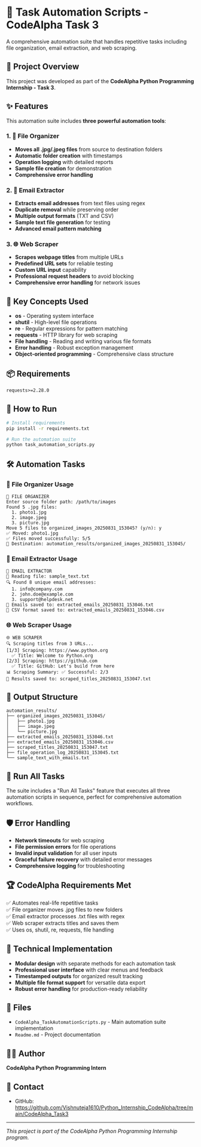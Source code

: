 # 🤖 Task Automation Scripts - CodeAlpha Task 3

A comprehensive automation suite that handles repetitive tasks including file organization, email extraction, and web scraping.

## 🎯 Project Overview
This project was developed as part of the **CodeAlpha Python Programming Internship - Task 3**.

## ✨ Features
This automation suite includes **three powerful automation tools**:

### 1. 📸 File Organizer
- **Moves all .jpg/.jpeg files** from source to destination folders
- **Automatic folder creation** with timestamps
- **Operation logging** with detailed reports
- **Sample file creation** for demonstration
- **Comprehensive error handling**

### 2. 📧 Email Extractor
- **Extracts email addresses** from text files using regex
- **Duplicate removal** while preserving order
- **Multiple output formats** (TXT and CSV)
- **Sample text file generation** for testing
- **Advanced email pattern matching**

### 3. 🌐 Web Scraper
- **Scrapes webpage titles** from multiple URLs
- **Predefined URL sets** for reliable testing
- **Custom URL input** capability
- **Professional request headers** to avoid blocking
- **Comprehensive error handling** for network issues

## 🔧 Key Concepts Used
- **os** - Operating system interface
- **shutil** - High-level file operations
- **re** - Regular expressions for pattern matching
- **requests** - HTTP library for web scraping
- **File handling** - Reading and writing various file formats
- **Error handling** - Robust exception management
- **Object-oriented programming** - Comprehensive class structure

## 📦 Requirements
```txt
requests>=2.28.0
```

## 🚀 How to Run
```bash
# Install requirements
pip install -r requirements.txt

# Run the automation suite
python task_automation_scripts.py
```

## 🛠️ Automation Tasks

### 📸 File Organizer Usage
```
📸 FILE ORGANIZER
Enter source folder path: /path/to/images
Found 5 .jpg files:
  1. photo1.jpg
  2. image.jpeg
  3. picture.jpg
Move 5 files to organized_images_20250831_153045? (y/n): y
✅ Moved: photo1.jpg
✅ Files moved successfully: 5/5
📁 Destination: automation_results/organized_images_20250831_153045/
```

### 📧 Email Extractor Usage
```
📧 EMAIL EXTRACTOR
📄 Reading file: sample_text.txt
🔍 Found 8 unique email addresses:
  1. info@company.com
  2. john.doe@example.com
  3. support@helpdesk.net
💾 Emails saved to: extracted_emails_20250831_153046.txt
💾 CSV format saved to: extracted_emails_20250831_153046.csv
```

### 🌐 Web Scraper Usage
```
🌐 WEB SCRAPER
🔍 Scraping titles from 3 URLs...
[1/3] Scraping: https://www.python.org
  ✅ Title: Welcome to Python.org
[2/3] Scraping: https://github.com
  ✅ Title: GitHub: Let's build from here
📊 Scraping Summary: ✅ Successful: 2/3
💾 Results saved to: scraped_titles_20250831_153047.txt
```

## 📁 Output Structure
```
automation_results/
├── organized_images_20250831_153045/
│   ├── photo1.jpg
│   ├── image.jpeg
│   └── picture.jpg
├── extracted_emails_20250831_153046.txt
├── extracted_emails_20250831_153046.csv
├── scraped_titles_20250831_153047.txt
├── file_operation_log_20250831_153045.txt
└── sample_text_with_emails.txt
```

## 🔄 Run All Tasks
The suite includes a "Run All Tasks" feature that executes all three automation scripts in sequence, perfect for comprehensive automation workflows.

## 🛡️ Error Handling
- **Network timeouts** for web scraping
- **File permission errors** for file operations
- **Invalid input validation** for all user inputs
- **Graceful failure recovery** with detailed error messages
- **Comprehensive logging** for troubleshooting

## 🏆 CodeAlpha Requirements Met
✅ Automates real-life repetitive tasks  
✅ File organizer moves .jpg files to new folders  
✅ Email extractor processes .txt files with regex  
✅ Web scraper extracts titles and saves them  
✅ Uses os, shutil, re, requests, file handling  

## 🎯 Technical Implementation
- **Modular design** with separate methods for each automation task
- **Professional user interface** with clear menus and feedback
- **Timestamped outputs** for organized result tracking
- **Multiple file format support** for versatile data export
- **Robust error handling** for production-ready reliability

## 📁 Files
- `CodeAlpha_TaskAutomationScripts.py` - Main automation suite implementation
- `Readme.md` - Project documentation

## 👨‍💻 Author
**CodeAlpha Python Programming Intern**

## 📧 Contact
- GitHub: https://github.com/Vishnuteja1610/Python_Internship_CodeAlpha/tree/main/CodeAlpha_Task3
---
*This project is part of the CodeAlpha Python Programming Internship program.*
